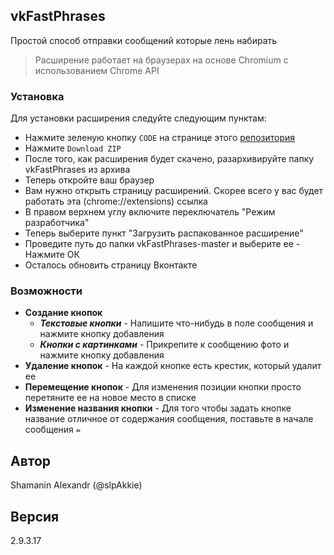 ## vkFastPhrases

Простой способ отправки сообщений которые лень набирать
>Расширение работает на браузерах на основе Chromium с использованием Chrome API

### Установка

Для установки расширения следуйте следующим пунктам:

* Нажмите зеленую кнопку `CODE` на странице этого [репозитория](//github.com/slpAkkie/vkFastPhrases)
* Нажмите `Download ZIP`
* После того, как расширения будет скачено, разархивируйте папку vkFastPhrases из архива
* Теперь откройте ваш браузер
* Вам нужно открыть страницу расширений. Скорее всего у вас будет работать эта (chrome://extensions) ссылка
* В правом верхнем углу включите переключатель "Режим разработчика"
* Теперь выберите пункт "Загрузить распакованное расширение"
* Проведите путь до папки vkFastPhrases-master  и выберите ее - Нажмите ОК
* Осталось обновить страницу Вконтакте

### Возможности

* **Создание кнопок**
  * ***Текстовые кнопки*** - Напишите что-нибудь в поле сообщения и нажмите кнопку добавления
  * ***Кнопки с картинками*** - Прикрепите к сообщению фото и нажмите кнопку добавления
* **Удаление кнопок** - На каждой кнопке есть крестик, который удалит ее
* **Перемещение кнопок** - Для изменения позиции кнопки просто перетяните ее на новое место в списке
* **Изменение названия кнопки** - Для того чтобы задать кнопке название отличное от содержания сообщения, поставьте в начале сообщения `=`

## Автор

Shamanin Alexandr (@slpAkkie)

## Версия

2.9.3.17
